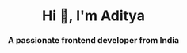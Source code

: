 <h1 align="center">Hi 👋, I'm Aditya</h1>
<h3 align="center">A passionate frontend developer from India</h3>
